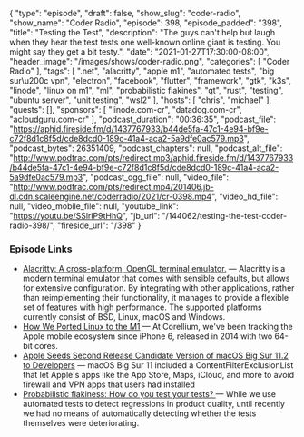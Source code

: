 {
  "type": "episode",
  "draft": false,
  "show_slug": "coder-radio",
  "show_name": "Coder Radio",
  "episode": 398,
  "episode_padded": "398",
  "title": "Testing the Test",
  "description": "The guys can't help but laugh when they hear the test tests one well-known online giant is testing. You might say they get a bit testy.",
  "date": "2021-01-27T17:30:00-08:00",
  "header_image": "/images/shows/coder-radio.png",
  "categories": [
    "Coder Radio"
  ],
  "tags": [
    ".net",
    "alacritty",
    "apple m1",
    "automated tests",
    "big sur\u200c vpn",
    "electron",
    "facebook",
    "flutter",
    "framework",
    "gtk",
    "k3s",
    "linode",
    "linux on m1",
    "ml",
    "probabilistic flakines",
    "qt",
    "rust",
    "testing",
    "ubuntu server",
    "unit testing",
    "wsl2"
  ],
  "hosts": [
    "chris",
    "michael"
  ],
  "guests": [],
  "sponsors": [
    "linode.com-cr",
    "datadog.com-cr",
    "acloudguru.com-cr"
  ],
  "podcast_duration": "00:36:35",
  "podcast_file": "https://aphid.fireside.fm/d/1437767933/b44de5fa-47c1-4e94-bf9e-c72f8d1c8f5d/cde8dcd0-189c-41a4-aca2-5a9dfe0ac579.mp3",
  "podcast_bytes": 26351409,
  "podcast_chapters": null,
  "podcast_alt_file": "http://www.podtrac.com/pts/redirect.mp3/aphid.fireside.fm/d/1437767933/b44de5fa-47c1-4e94-bf9e-c72f8d1c8f5d/cde8dcd0-189c-41a4-aca2-5a9dfe0ac579.mp3",
  "podcast_ogg_file": null,
  "video_file": "http://www.podtrac.com/pts/redirect.mp4/201406.jb-dl.cdn.scaleengine.net/coderradio/2021/cr-0398.mp4",
  "video_hd_file": null,
  "video_mobile_file": null,
  "youtube_link": "https://youtu.be/SSlriP9tHhQ",
  "jb_url": "/144062/testing-the-test-coder-radio-398/",
  "fireside_url": "/398"
}


### Episode Links

  * [Alacritty: A cross-platform, OpenGL terminal emulator.](https://github.com/alacritty/alacritty "Alacritty: A cross-platform, OpenGL terminal emulator.") — Alacritty is a modern terminal emulator that comes with sensible defaults, but allows for extensive configuration. By integrating with other applications, rather than reimplementing their functionality, it manages to provide a flexible set of features with high performance. The supported platforms currently consist of BSD, Linux, macOS and Windows.
  * [How We Ported Linux to the M1](https://corellium.com/blog/linux-m1 "How We Ported Linux to the M1") — At Corellium, we've been tracking the Apple mobile ecosystem since iPhone 6, released in 2014 with two 64-bit cores. 
  * [Apple Seeds Second Release Candidate Version of macOS Big Sur 11.2 to Developers](https://www.macrumors.com/2021/01/25/apple-seeds-macos-11-2-release-candidate-2/ "Apple Seeds Second Release Candidate Version of macOS Big Sur 11.2 to Developers") — ‌macOS Big Sur‌ 11 included a ContentFilterExclusionList that let Apple's apps like the App Store, Maps, iCloud, and more to avoid firewall and VPN apps that users had installed
  * [Probabilistic flakiness: How do you test your tests? ](https://engineering.fb.com/2020/12/10/developer-tools/probabilistic-flakiness/ "Probabilistic flakiness: How do you test your tests? ") — While we use automated tests to detect regressions in product quality, until recently we had no means of automatically detecting whether the tests themselves were deteriorating.


